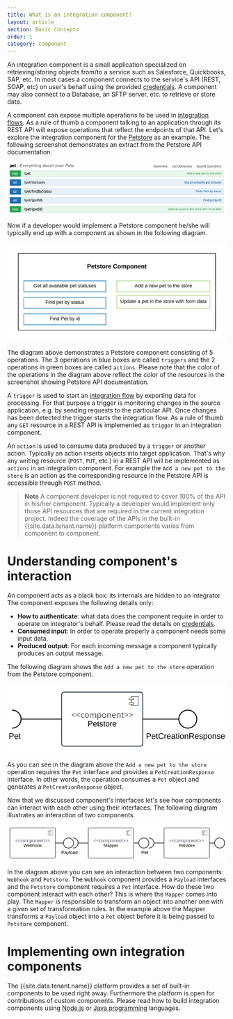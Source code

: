 ```yaml
---
title: What is an integration component?
layout: article
section: Basic Concepts
order: 1
category: component
---
```


An integration component is a small application specialized on
retrieving/storing objects from/to a service such as Salesforce, Quickbooks,
SAP, etc. In most cases a component connects to the service's API
(REST, SOAP, etc) on user's behalf using the provided [credentials](credential.html).
A component may also connect to a Database, an SFTP server, etc. to retrieve
or store data.

A component can expose multiple operations to be used in [integration flows](integration-flow.html).
As a rule of thumb a component talking to an application through its REST
API will expose operations that reflect the endpoints of that API. Let's
explore the integration component for the [Petstore](https://petstore.elastic.io/docs/)
as an example. The following screenshot demonstrates an extract from the
Petstore API documentation.

![Petstore API](/assets/img/getting-started/integration-component/petstore-swagger.png "Petstore API")

Now if a developer would implement a Petstore component he/she will typically end
up with a component as shown in the following diagram.

![Petstore Component](/assets/img/getting-started/integration-component/petstore-component-diagram.png "Petstore Component")

The diagram above demonstrates a Petstore component consisting of 5 operations.
The 3 operations in blue boxes are called `triggers` and the 2 operations
in green boxes are called `actions`. Please note that the color of the
operations in the  diagram above reflect the color of the resources in
the screenshot showing Petstore API documentation.

A `trigger` is used to start an [integration flow](integration-flow)
by exporting data for processing. For that purpose a trigger is monitoring
changes in the source application, e.g. by sending requests to the particular API.
Once changes has been detected the trigger starts the integration flow.
As a rule of thumb any `GET` resource in a REST API is implemented as `trigger`
in an integration component.

An `action` is used to consume data produced by a `trigger` or another action.
Typically an action inserts objects into target application. That's why
any writing resource (`POST`, `PUT`, etc.) in a REST API will be implemented
as `actions` in an integration component. For example the
`Add a new pet to the store` is an action as the corresponding
resource in the Petstore API is accessible through `POST` method.


> **Note** A component developer is not required to cover 100% of the API in his/her component. Typically a developer would implement only those API resources that are required in the current integration project. Indeed the coverage of the APIs in the built-in {{site.data.tenant.name}} platform components varies from component to component.

# Understanding component's interaction

An component acts as a black box: its internals are hidden to an integrator.
The component exposes the following details only:

* **How to authenticate**: what data does the component require in order
to operate on integrator's behalf. Please read the details on [credentials](credential.html).
* **Consumed input**: In order to operate properly a component needs
some input data.
* **Produced output**: For each incoming message a component typically produces
an output message.

The following diagram shows the `Add a new pet to the store` operation from
the Petstore component.

![Create Pet](/assets/img/getting-started/integration-component/petstore-create-pet.png "Create Pet")

As you can see in the diagram above the `Add a new pet to the store` operation
requires the `Pet` interface and provides a `PetCreationResponse` interface.
In other words, the operation consumes a `Pet` object and generates a
`PetCreationResponse` object.

Now that we discussed component's interfaces let's see how components can
interact with each other using their interfaces. The following diagram
illustrates an interaction of two components.

![Component Interface Interaction](/assets/img/getting-started/integration-component/component-interface-interaction.png "Component Interface Interaction")

In the diagram above you can see an interaction between two components: 
`Webhook` and `Petstore`. The `Webhook` component provides a `Payload`
interfaces and the `Petstore` component requires a `Pet` interface. How
do these two component interact with each other? This is where the `Mapper`
comes into play. The `Mapper` is responsible to transform an object into
another one with a given set of transformation rules. In the example above
the Mapper transforms a `Payload` object into a `Pet` object before it is
being passed to `Petstore` component.

# Implementing own integration components

The {{site.data.tenant.name}} platform provides a set of built-in components
to be used right away. Furthermore the platform is open for contributions
of custom components. Please read how to build integration components using
[Node.js](building-nodejs-component.html) or
[Java programming](integration-component.html) languages.
